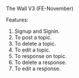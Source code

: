 The Wall V3 (FE-November)

Features:
1. Signup and Signin.
2. To post a topic.
3. To delete a topic.
4. To edit a topic.
5. To response on topic.
6. To delete a response.
7. To edit a response.